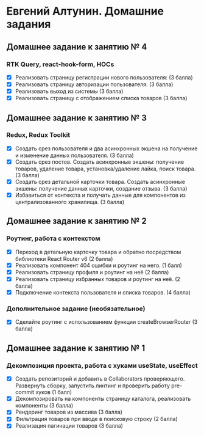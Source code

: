 # Евгений Алтунин. Домашние задания

## Домашнее задание к занятию № 4

### RTK Query, react-hook-form, HOCs

-   [x] Реализовать страницу регистрации нового пользователя: (3 балла)
-   [x] Реализовать страницу авторизации пользователя: (3 балла)
-   [x] Реализовать выход из системы (3 балла)
-   [x] Реализовать страницу с отображением списка товаров (3 балла)

## Домашнее задание к занятию № 3

### Redux, Redux Toolkit

-   [x] Создать срез пользователя и два асинхронных экшена на получение и изменение данных пользователя. (3 балла)
-   [x] Создать срез постов. Создать асинхронные экшены: получение товаров, удаление товара, установка/удаление лайка, поиск товара. (3 балла)
-   [x] Создать срез детальной карточки товара. Создать асинхронные экшены: получение данных карточки, создание отзыва. (3 балла)
-   [x] Избавиться от контекста и получать данные для компонентов из централизованного хранилища. (3 балла)

## Домашнее задание к занятию № 2

### Роутинг, работа с контекстом

-   [x] Переход в детальную карточку товара и обратно посредством библиотеки React Router v6 (2 балла)
-   [x] Реализовать компонент 404 ошибки и роутинг на него. (1 балл)
-   [x] Реализовать страницу профиля и роутинг на неё (2 балла)
-   [x] Реализовать страницу избранных товаров и роутинг на неё. (2 балла)
-   [x] Подключение контекста пользователя и списка товаров. (4 балла)

### Дополнительное задание (необязательное)

-   [x] Сделайте роутинг с использованием функции createBrowserRouter (3 балла)

## Домашнее задание к занятию № 1

### Декомпозиция проекта, работа с хуками useState, useEffect

-   [x] Создать репозиторий и добавить в Collaborators проверяющего. Развернуть сборку, запустить линтинг и проверить работу pre-commit хуков (1 балл)
-   [x] Декомпозировать на компоненты страницу каталога, реализовать компоненты (3 балла)
-   [x] Рендеринг товаров из массива (3 балла)
-   [x] Фильтрация товаров при вводе в поисковую строку (2 балла)
-   [x] Реализация пагинации товаров (3 балла)
